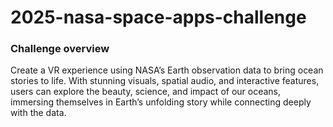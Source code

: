 # 2025-nasa-space-apps-challenge

### Challenge overview

Create a VR experience using NASA’s Earth observation data to bring ocean stories to life. With stunning visuals, spatial audio, and interactive features, users can explore the beauty, science, and impact of our oceans, immersing themselves in Earth’s unfolding story while connecting deeply with the data.

